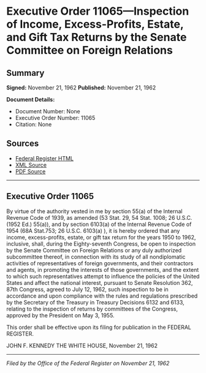 # Executive Order 11065—Inspection of Income, Excess-Profits, Estate, and Gift Tax Returns by the Senate Committee on Foreign Relations

## Summary

**Signed:** November 21, 1962
**Published:** November 21, 1962

**Document Details:**
- Document Number: None
- Executive Order Number: 11065
- Citation: None

## Sources
- [Federal Register HTML](https://www.presidency.ucsb.edu/documents/executive-order-11065-inspection-income-excess-profits-estate-and-gift-tax-returns-the)
- [XML Source](None)
- [PDF Source](None)

---

## Executive Order 11065

By virtue of the authority vested in me by section 55(a) of the Internal Revenue Code of 1939, as amended (53 Stat. 29, 54 Stat. 1008; 26 U.S.C. (1952 Ed.) 55(a)), and by section 6103(a) of the Internal Revenue Code of 1954 (68A Stat.753; 26 U.S.C. 6103(a) ), it is hereby ordered that any income, excess-profits, estate, or gift tax return for the years 1950 to 1962, inclusive, shall, during the Eighty-seventh Congress, be open to inspection by the Senate Committee on Foreign Relations or any duly authorized subcommittee thereof, in connection with its study of all nondiplomatic activities of representatives of foreign governments, and their contractors and agents, in promoting the interests of those governments, and the extent to which such representatives attempt to influence the policies of the United States and affect the national interest, pursuant to Senate Resolution 362, 87th Congress, agreed to July 12, 1962, such inspection to be in accordance and upon compliance with the rules and regulations prescribed by the Secretary of the Treasury in Treasury Decisions 6132 and 6133, relating to the inspection of returns by committees of the Congress, approved by the President on May 3, 1955.

This order shall be effective upon its filing for publication in the FEDERAL REGISTER.

JOHN F. KENNEDY
THE WHITE HOUSE,
November 21, 1962

---

*Filed by the Office of the Federal Register on November 21, 1962*
